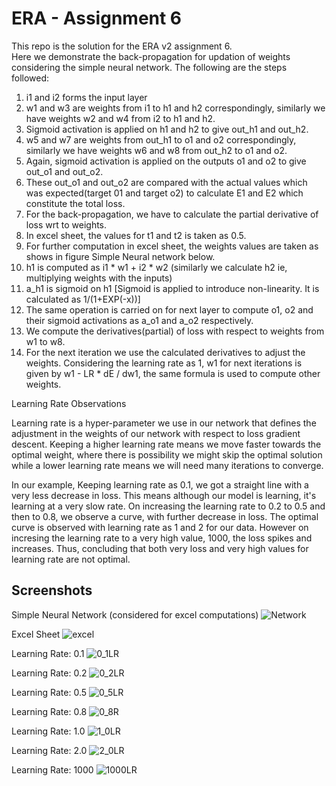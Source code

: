 
# ERA - Assignment 6

This repo is the solution for the ERA v2 assignment 6.   
Here we demonstrate the back-propagation for updation of weights considering the simple neural network. The following are the steps followed:
1) i1 and i2 forms the input layer 
2) w1 and w3 are weights from i1 to h1 and h2 correspondingly, similarly we have weights w2 and w4 from i2 to h1 and h2.
3) Sigmoid activation is applied on h1 and h2 to give out_h1 and out_h2.
4) w5 and w7 are weights from out_h1 to o1 and o2 correspondingly, similarly we have weights w6 and w8 from out_h2 to o1 and o2.
5) Again, sigmoid activation is applied on the outputs o1 and o2 to give out_o1 and out_o2.
6) These out_o1 and out_o2 are compared with the actual values which was expected(target 01 and target o2) to calculate E1 and E2 which constitute the total loss.
7) For the back-propagation, we have to calculate the partial derivative of loss wrt to weights. 
8) In excel sheet, the values for t1 and t2 is taken as 0.5.
9) For further computation in excel sheet, the weights values are taken as shows in figure Simple Neural network below.
10) h1 is computed as i1 * w1 + i2 * w2 (similarly we calculate h2 ie, multiplying weights with the inputs)
11) a_h1 is sigmoid on h1 [Sigmoid is applied to introduce non-linearity. It is calculated as 1/(1+EXP(-x))]
12) The same operation is carried on for next layer to compute o1, o2 and their sigmoid activations as a_o1 and a_o2 respectively.
13) We compute the derivatives(partial) of loss with respect to weights from w1 to w8.
14) For the next iteration we use the calculated derivatives to adjust the weights. Considering the learning rate as 1,
w1 for next iterations is given by w1 - LR * dE / dw1, the same formula is used to compute other weights.

Learning Rate Observations

Learning rate is a hyper-parameter we use in our network that defines the adjustment in the weights of our network with respect to loss gradient descent. Keeping a higher learning rate means we move faster towards the optimal weight, where there is possibility we might skip the optimal solution while a lower learning rate means we will need many iterations to converge.        


In our example, Keeping learning rate as 0.1, we got a straight line with a very less decrease in loss. This means although our model is learning, it's learning at a very slow rate. On increasing the learning rate to 0.2 to 0.5 and then to 0.8, we observe a curve, with further decrease in loss. The optimal curve is observed with learning rate as 1 and 2 for our data. However on incresing the learning rate to a very high value, 1000, the loss spikes and increases. Thus, concluding that both very loss and very high values for learning rate are not optimal.



 


## Screenshots

Simple Neural Network (considered for excel computations)
![Network](imgs/Network.PNG)


Excel Sheet
![excel](imgs/excelsheet.PNG)



Learning Rate: 0.1
![0_1LR ](imgs/0_1LR.PNG)

Learning Rate: 0.2
![0_2LR ](imgs/0_2LR.PNG)

Learning Rate: 0.5
![0_5LR ](imgs/0_5LR.PNG)

Learning Rate: 0.8
![0_8R ](imgs/0_8LR.PNG)

Learning Rate: 1.0
![1_0LR ](imgs/1LR.PNG)

Learning Rate: 2.0
![2_0LR ](imgs/2LR.PNG)

Learning Rate: 1000
![1000LR](imgs/1000LR.PNG)
